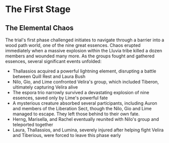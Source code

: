 # The First Stage
## The Elemental Chaos

The trial's first phase challenged initiates to navigate through a barrier into a wood path world, one of the nine great essences. Chaos erupted immediately when a massive explosion within the Lluvia tribe killed a dozen members and wounded many more. As the groups fought and gathered essences, several significant events unfolded:

- Thallassios acquired a powerful lightning element, disrupting a battle between Quill Rest and Laura Bush
- Nilo, Gio, and Lime confronted Velira's group, which included Tiberon, ultimately capturing Velira alive
- The espora trio narrowly survived a devastating explosion of nine essences, saved only by Lime's powerful fate
- A mysterious creature absorbed several participants, including Auron and members of the Liberation Sect, though the Nilo, Gio and Lime managed to escape. They left those behind to their own fate.
- Herng, Marisella, and Rachel eventually reunited with Nilo's group and teleported together
- Laura, Thallassios, and Lumina, severely injured after helping fight Velira and Tiberious, were forced to leave this phase early
